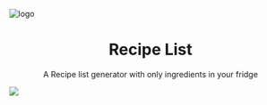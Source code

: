 

![logo](https://user-images.githubusercontent.com/59265044/107096507-b19f9a80-67e9-11eb-8553-81d041d8c087.png)

<h1 align="center">Recipe List</h1>
<p align="center">A Recipe list generator with only ingredients in your fridge</p>
<img src="https://img.shields.io/github/issues/NakajimaDaniel/recipe_list"></img>  
